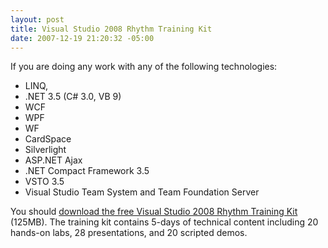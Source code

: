 ```yaml
---
layout: post
title: Visual Studio 2008 Rhythm Training Kit
date: 2007-12-19 21:20:32 -05:00
---
```


If you are doing any work with any of the following technologies:

*   LINQ, 
*   .NET 3.5 (C# 3.0, VB 9)
*   WCF
*   WPF
*   WF
*   CardSpace
*   Silverlight
*   ASP.NET Ajax
*   .NET Compact Framework 3.5
*   VSTO 3.5
*   Visual Studio Team System and Team Foundation Server  

You should [download the free Visual Studio 2008 Rhythm Training Kit](http://go.microsoft.com/?linkid=7602397) (125MB). The training kit contains 5-days of technical content including 20 hands-on labs, 28 presentations, and 20 scripted demos.
